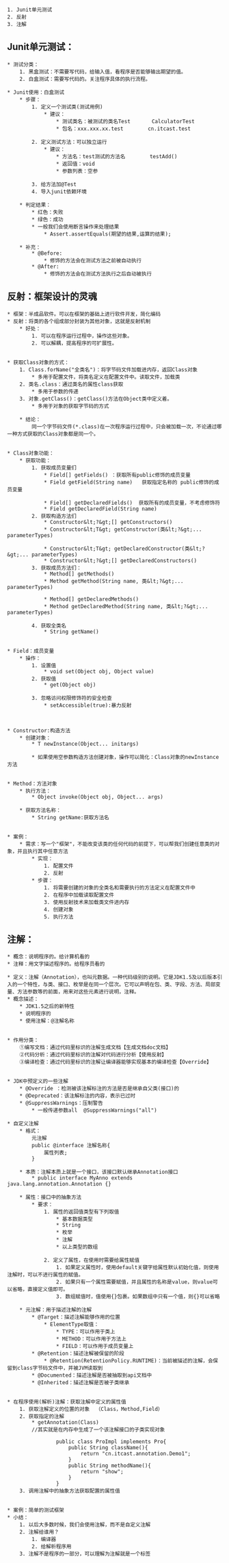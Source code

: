 ```
1. Junit单元测试
2. 反射
3. 注解
```

## [](https://pan.baidu.com/wap/markdown?picdocpreview=https%3A%2F%2Fpcsdata.baidu.com%2Frest%2F2.0%2Fdocview%2Ftext%3Fobject%3Df3a71b8c9g108b13cd91e1c214c6ea29%26expires%3D24h%26dp_logid%3D336313797265769671%26rt%3Dpr%26sign%3DFOTRE-DCb740ccc5511e5e8fedcff06b081203-JoIjPygrCJ28%25252BORZxZh6MzNyXmA%25253D%26file_size%3D7602%26timestamp%3D1745503601%26method%3Dinfo%26fid%3D3170504070-250528-374720476972309%26client_type%3Dpcygj%26file_type%3Dmd&server_filename=%E5%9F%BA%E7%A1%80%E5%8A%A0%E5%BC%BA%E7%AC%94%E8%AE%B0.md&path=%2FJAVA%E7%AC%94%E8%AE%B0%2F%E7%AC%94%E8%AE%B0%2F%E5%9F%BA%E7%A1%80%E5%8A%A0%E5%BC%BA%E7%AC%94%E8%AE%B0.md&fs_id=374720476972309&size=7602&uk=3170504070&from=yuanguanjia&fsid=374720476972309&clienttype=8&scence=mac_main#junit%E5%8D%95%E5%85%83%E6%B5%8B%E8%AF%95)Junit单元测试：

```
* 测试分类：
	1. 黑盒测试：不需要写代码，给输入值，看程序是否能够输出期望的值。
	2. 白盒测试：需要写代码的。关注程序具体的执行流程。

* Junit使用：白盒测试
	* 步骤：
		1. 定义一个测试类(测试用例)
			* 建议：
				* 测试类名：被测试的类名Test		CalculatorTest
				* 包名：xxx.xxx.xx.test		cn.itcast.test

		2. 定义测试方法：可以独立运行
			* 建议：
				* 方法名：test测试的方法名		testAdd()  
				* 返回值：void
				* 参数列表：空参

		3. 给方法加@Test
		4. 导入junit依赖环境

	* 判定结果：
		* 红色：失败
		* 绿色：成功
		* 一般我们会使用断言操作来处理结果
			* Assert.assertEquals(期望的结果,运算的结果);

	* 补充：
		* @Before:
			* 修饰的方法会在测试方法之前被自动执行
		* @After:
			* 修饰的方法会在测试方法执行之后自动被执行
```

## [](https://pan.baidu.com/wap/markdown?picdocpreview=https%3A%2F%2Fpcsdata.baidu.com%2Frest%2F2.0%2Fdocview%2Ftext%3Fobject%3Df3a71b8c9g108b13cd91e1c214c6ea29%26expires%3D24h%26dp_logid%3D336313797265769671%26rt%3Dpr%26sign%3DFOTRE-DCb740ccc5511e5e8fedcff06b081203-JoIjPygrCJ28%25252BORZxZh6MzNyXmA%25253D%26file_size%3D7602%26timestamp%3D1745503601%26method%3Dinfo%26fid%3D3170504070-250528-374720476972309%26client_type%3Dpcygj%26file_type%3Dmd&server_filename=%E5%9F%BA%E7%A1%80%E5%8A%A0%E5%BC%BA%E7%AC%94%E8%AE%B0.md&path=%2FJAVA%E7%AC%94%E8%AE%B0%2F%E7%AC%94%E8%AE%B0%2F%E5%9F%BA%E7%A1%80%E5%8A%A0%E5%BC%BA%E7%AC%94%E8%AE%B0.md&fs_id=374720476972309&size=7602&uk=3170504070&from=yuanguanjia&fsid=374720476972309&clienttype=8&scence=mac_main#%E5%8F%8D%E5%B0%84%E6%A1%86%E6%9E%B6%E8%AE%BE%E8%AE%A1%E7%9A%84%E7%81%B5%E9%AD%82)反射：框架设计的灵魂

```
* 框架：半成品软件。可以在框架的基础上进行软件开发，简化编码
* 反射：将类的各个组成部分封装为其他对象，这就是反射机制
	* 好处：
		1. 可以在程序运行过程中，操作这些对象。
		2. 可以解耦，提高程序的可扩展性。


* 获取Class对象的方式：
	1. Class.forName("全类名")：将字节码文件加载进内存，返回Class对象
		* 多用于配置文件，将类名定义在配置文件中。读取文件，加载类
	2. 类名.class：通过类名的属性class获取
		* 多用于参数的传递
	3. 对象.getClass()：getClass()方法在Object类中定义着。
		* 多用于对象的获取字节码的方式

	* 结论：
		同一个字节码文件(*.class)在一次程序运行过程中，只会被加载一次，不论通过哪一种方式获取的Class对象都是同一个。


* Class对象功能：
	* 获取功能：
		1. 获取成员变量们
			* Field[] getFields() ：获取所有public修饰的成员变量
			* Field getField(String name)   获取指定名称的 public修饰的成员变量

			* Field[] getDeclaredFields()  获取所有的成员变量，不考虑修饰符
			* Field getDeclaredField(String name)  
		2. 获取构造方法们
			* Constructor&lt;?&gt;[] getConstructors()  
			* Constructor&lt;T&gt; getConstructor(类&lt;?&gt;... parameterTypes)  

			* Constructor&lt;T&gt; getDeclaredConstructor(类&lt;?&gt;... parameterTypes)  
			* Constructor&lt;?&gt;[] getDeclaredConstructors()  
		3. 获取成员方法们：
			* Method[] getMethods()  
			* Method getMethod(String name, 类&lt;?&gt;... parameterTypes)  

			* Method[] getDeclaredMethods()  
			* Method getDeclaredMethod(String name, 类&lt;?&gt;... parameterTypes)  

		4. 获取全类名
			* String getName()  


* Field：成员变量
	* 操作：
		1. 设置值
			* void set(Object obj, Object value)  
		2. 获取值
			* get(Object obj) 

		3. 忽略访问权限修饰符的安全检查
			* setAccessible(true):暴力反射



* Constructor:构造方法
	* 创建对象：
		* T newInstance(Object... initargs)  

		* 如果使用空参数构造方法创建对象，操作可以简化：Class对象的newInstance方法


* Method：方法对象
	* 执行方法：
		* Object invoke(Object obj, Object... args)  

	* 获取方法名称：
		* String getName:获取方法名


* 案例：
	* 需求：写一个"框架"，不能改变该类的任何代码的前提下，可以帮我们创建任意类的对象，并且执行其中任意方法
		* 实现：
			1. 配置文件
			2. 反射
		* 步骤：
			1. 将需要创建的对象的全类名和需要执行的方法定义在配置文件中
			2. 在程序中加载读取配置文件
			3. 使用反射技术来加载类文件进内存
			4. 创建对象
			5. 执行方法
```

## [](https://pan.baidu.com/wap/markdown?picdocpreview=https%3A%2F%2Fpcsdata.baidu.com%2Frest%2F2.0%2Fdocview%2Ftext%3Fobject%3Df3a71b8c9g108b13cd91e1c214c6ea29%26expires%3D24h%26dp_logid%3D336313797265769671%26rt%3Dpr%26sign%3DFOTRE-DCb740ccc5511e5e8fedcff06b081203-JoIjPygrCJ28%25252BORZxZh6MzNyXmA%25253D%26file_size%3D7602%26timestamp%3D1745503601%26method%3Dinfo%26fid%3D3170504070-250528-374720476972309%26client_type%3Dpcygj%26file_type%3Dmd&server_filename=%E5%9F%BA%E7%A1%80%E5%8A%A0%E5%BC%BA%E7%AC%94%E8%AE%B0.md&path=%2FJAVA%E7%AC%94%E8%AE%B0%2F%E7%AC%94%E8%AE%B0%2F%E5%9F%BA%E7%A1%80%E5%8A%A0%E5%BC%BA%E7%AC%94%E8%AE%B0.md&fs_id=374720476972309&size=7602&uk=3170504070&from=yuanguanjia&fsid=374720476972309&clienttype=8&scence=mac_main#%E6%B3%A8%E8%A7%A3)注解：

```
* 概念：说明程序的。给计算机看的
* 注释：用文字描述程序的。给程序员看的

* 定义：注解（Annotation），也叫元数据。一种代码级别的说明。它是JDK1.5及以后版本引入的一个特性，与类、接口、枚举是在同一个层次。它可以声明在包、类、字段、方法、局部变量、方法参数等的前面，用来对这些元素进行说明，注释。
* 概念描述：
	* JDK1.5之后的新特性
	* 说明程序的
	* 使用注解：@注解名称
	

* 作用分类：
	①编写文档：通过代码里标识的注解生成文档【生成文档doc文档】
	②代码分析：通过代码里标识的注解对代码进行分析【使用反射】
	③编译检查：通过代码里标识的注解让编译器能够实现基本的编译检查【Override】


* JDK中预定义的一些注解
	* @Override	：检测被该注解标注的方法是否是继承自父类(接口)的
	* @Deprecated：该注解标注的内容，表示已过时
	* @SuppressWarnings：压制警告
		* 一般传递参数all  @SuppressWarnings("all")

* 自定义注解
	* 格式：
		元注解
		public @interface 注解名称{
			属性列表;
		}

	* 本质：注解本质上就是一个接口，该接口默认继承Annotation接口
		* public interface MyAnno extends java.lang.annotation.Annotation {}

	* 属性：接口中的抽象方法
		* 要求：
			1. 属性的返回值类型有下列取值
				* 基本数据类型
				* String
				* 枚举
				* 注解
				* 以上类型的数组

			2. 定义了属性，在使用时需要给属性赋值
				1. 如果定义属性时，使用default关键字给属性默认初始化值，则使用注解时，可以不进行属性的赋值。
				2. 如果只有一个属性需要赋值，并且属性的名称是value，则value可以省略，直接定义值即可。
				3. 数组赋值时，值使用{}包裹。如果数组中只有一个值，则{}可以省略
	
	* 元注解：用于描述注解的注解
		* @Target：描述注解能够作用的位置
			* ElementType取值：
				* TYPE：可以作用于类上
				* METHOD：可以作用于方法上
				* FIELD：可以作用于成员变量上
		* @Retention：描述注解被保留的阶段
			* @Retention(RetentionPolicy.RUNTIME)：当前被描述的注解，会保留到class字节码文件中，并被JVM读取到
		* @Documented：描述注解是否被抽取到api文档中
		* @Inherited：描述注解是否被子类继承


* 在程序使用(解析)注解：获取注解中定义的属性值
	1. 获取注解定义的位置的对象  （Class，Method,Field）
	2. 获取指定的注解
		* getAnnotation(Class)
		//其实就是在内存中生成了一个该注解接口的子类实现对象

	            public class ProImpl implements Pro{
	                public String className(){
	                    return "cn.itcast.annotation.Demo1";
	                }
	                public String methodName(){
	                    return "show";
	                }
	            }
	3. 调用注解中的抽象方法获取配置的属性值


* 案例：简单的测试框架
* 小结：
	1. 以后大多数时候，我们会使用注解，而不是自定义注解
	2. 注解给谁用？
		1. 编译器
		2. 给解析程序用
	3. 注解不是程序的一部分，可以理解为注解就是一个标签
```